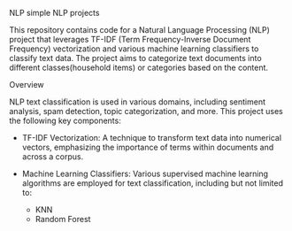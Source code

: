 NLP
simple NLP projects


This repository contains code for a Natural Language Processing (NLP) project that leverages TF-IDF (Term Frequency-Inverse Document Frequency) vectorization and various machine learning classifiers to classify text data. The project aims to categorize text documents into different classes(household items) or categories based on the content.


Overview


NLP text classification is used in various domains, including sentiment analysis, spam detection, topic categorization, and more. This project uses the following key components:

- TF-IDF Vectorization: A technique to transform text data into numerical vectors, emphasizing the importance of terms within documents and across a corpus.

- Machine Learning Classifiers: Various supervised machine learning algorithms are employed for text classification, including but not limited to:
  - KNN
  - Random Forest

